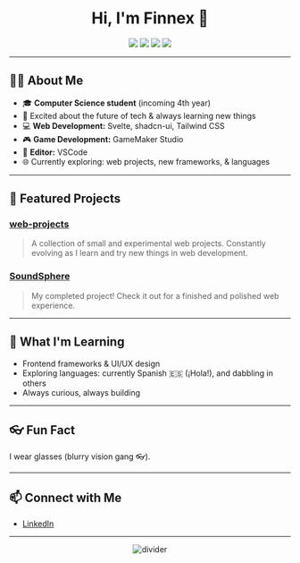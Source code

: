 <!-- Profile README for Hollowborn -->

<h1 align="center">Hi, I'm Finnex 👋</h1>

<p align="center">
  <img src="https://img.shields.io/badge/Code-Svelte-orange?style=flat-square&logo=svelte" />
  <img src="https://img.shields.io/badge/Editor-VSCode-blue?style=flat-square&logo=visualstudiocode" />
  <img src="https://img.shields.io/badge/Game%20Dev-GameMaker%20Studio-6e40c9?style=flat-square&logo=gamemaker" />
  <img src="https://img.shields.io/badge/Theme-Minimalist%20Dark-24292e?style=flat-square" />
</p>

---

## 🧑‍💻 About Me

- 🎓 **Computer Science student** (incoming 4th year)
- 🚀 Excited about the future of tech & always learning new things
- 💻 **Web Development:** Svelte, shadcn-ui, Tailwind CSS
- 🎮 **Game Development:** GameMaker Studio
- 📝 **Editor:** VSCode
- 🌐 Currently exploring: web projects, new frameworks, & languages

---

## 🚩 Featured Projects

### [web-projects](https://github.com/Hollowborn/web-projects)
> A collection of small and experimental web projects. Constantly evolving as I learn and try new things in web development.

### [SoundSphere](https://github.com/Hollowborn/SoundSphere)
> My completed project! Check it out for a finished and polished web experience.

---

## 🌱 What I'm Learning

- Frontend frameworks & UI/UX design
- Exploring languages: currently Spanish 🇪🇸 (¡Hola!), and dabbling in others
- Always curious, always building

---

## 👓 Fun Fact

I wear glasses (blurry vision gang 👓).

---

## 📫 Connect with Me

- [LinkedIn](https://www.linkedin.com/in/charles-ithan-amahan-b83313296/) <!-- Replace with your actual LinkedIn profile! -->

---

<!-- Minimalist dark theme preview -->
<p align="center">
  <img src="https://capsule-render.vercel.app/api?type=rect&color=24292e&height=1" alt="divider" />
</p>

<!--
**Hollowborn/Hollowborn** is a ✨ _special_ ✨ repository because its `README.md` (this file) appears on your GitHub profile.

Here are some ideas to get you started:

- 🔭 I’m currently working on ...
- 🌱 I’m currently learning ...
- 👯 I’m looking to collaborate on ...
- 🤔 I’m looking for help with ...
- 💬 Ask me about ...
- 📫 How to reach me: ...
- 😄 Pronouns: ...
- ⚡ Fun fact: ...
-->
